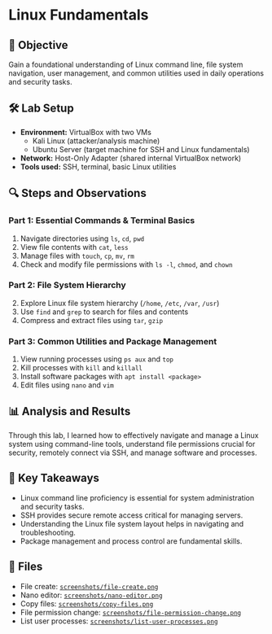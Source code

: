 # Linux Fundamentals

## 🎯 Objective  
Gain a foundational understanding of Linux command line, file system navigation, user management, and common utilities used in daily operations and security tasks.

## 🛠️ Lab Setup  
- **Environment:** VirtualBox with two VMs  
  - Kali Linux (attacker/analysis machine)  
  - Ubuntu Server (target machine for SSH and Linux fundamentals)  
- **Network:** Host-Only Adapter (shared internal VirtualBox network)  
- **Tools used:** SSH, terminal, basic Linux utilities  

## 🔍 Steps and Observations  

### Part 1: Essential Commands & Terminal Basics  
1. Navigate directories using `ls`, `cd`, `pwd`  
2. View file contents with `cat`, `less`  
3. Manage files with `touch`, `cp`, `mv`, `rm`  
4. Check and modify file permissions with `ls -l`, `chmod`, and `chown`  

### Part 2: File System Hierarchy  
2. Explore Linux file system hierarchy (`/home`, `/etc`, `/var`, `/usr`)  
3. Use `find` and `grep` to search for files and contents  
4. Compress and extract files using `tar`, `gzip`  

### Part 3: Common Utilities and Package Management  
1. View running processes using `ps aux` and `top`  
2. Kill processes with `kill` and `killall`  
3. Install software packages with `apt install <package>`  
4. Edit files using `nano` and `vim`  

## 📊 Analysis and Results  
Through this lab, I learned how to effectively navigate and manage a Linux system using command-line tools, understand file permissions crucial for security, remotely connect via SSH, and manage software and processes.

## 📝 Key Takeaways  
- Linux command line proficiency is essential for system administration and security tasks.  
- SSH provides secure remote access critical for managing servers.  
- Understanding the Linux file system layout helps in navigating and troubleshooting.  
- Package management and process control are fundamental skills.  

## 📂 Files  
- File create: [`screenshots/file-create.png`](screenshots/file-create.png)  
- Nano editor: [`screenshots/nano-editor.png`](screenshots/nano-editor.png)  
- Copy files: [`screenshots/copy-files.png`](screenshots/copy-files.png)  
- File permission change: [`screenshots/file-permission-change.png`](screenshots/file-permission-change.png)
- List user processes: [`screenshots/list-user-processes.png`](screenshots/list-user-processes.png)
